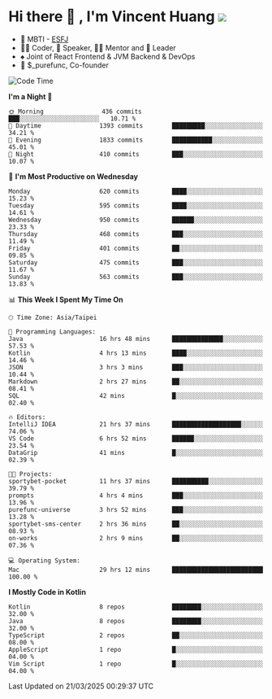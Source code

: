 # Hi there 👋 , I'm Vincent Huang ![](https://komarev.com/ghpvc/?username=Jian-Min-Huang)
- 👀 MBTI - [ESFJ](https://www.16personalities.com/esfj-personality)
- 👨‍💻 Coder, 🎤 Speaker, 👨‍🏫 Mentor and 🚀 Leader
- ♠️ Joint of React Frontend & JVM Backend & DevOps
- 💼 $_purefunc, Co-founder

<!--START_SECTION:waka-->
![Code Time](http://img.shields.io/badge/Code%20Time-5%2C003%20hrs%2040%20mins-blue)

**I'm a Night 🦉** 

```text
🌞 Morning                436 commits         ███░░░░░░░░░░░░░░░░░░░░░░   10.71 % 
🌆 Daytime                1393 commits        █████████░░░░░░░░░░░░░░░░   34.21 % 
🌃 Evening                1833 commits        ███████████░░░░░░░░░░░░░░   45.01 % 
🌙 Night                  410 commits         ███░░░░░░░░░░░░░░░░░░░░░░   10.07 % 
```
📅 **I'm Most Productive on Wednesday** 

```text
Monday                   620 commits         ████░░░░░░░░░░░░░░░░░░░░░   15.23 % 
Tuesday                  595 commits         ████░░░░░░░░░░░░░░░░░░░░░   14.61 % 
Wednesday                950 commits         ██████░░░░░░░░░░░░░░░░░░░   23.33 % 
Thursday                 468 commits         ███░░░░░░░░░░░░░░░░░░░░░░   11.49 % 
Friday                   401 commits         ██░░░░░░░░░░░░░░░░░░░░░░░   09.85 % 
Saturday                 475 commits         ███░░░░░░░░░░░░░░░░░░░░░░   11.67 % 
Sunday                   563 commits         ███░░░░░░░░░░░░░░░░░░░░░░   13.83 % 
```


📊 **This Week I Spent My Time On** 

```text
🕑︎ Time Zone: Asia/Taipei

💬 Programming Languages: 
Java                     16 hrs 48 mins      ██████████████░░░░░░░░░░░   57.53 % 
Kotlin                   4 hrs 13 mins       ████░░░░░░░░░░░░░░░░░░░░░   14.46 % 
JSON                     3 hrs 3 mins        ███░░░░░░░░░░░░░░░░░░░░░░   10.44 % 
Markdown                 2 hrs 27 mins       ██░░░░░░░░░░░░░░░░░░░░░░░   08.41 % 
SQL                      42 mins             █░░░░░░░░░░░░░░░░░░░░░░░░   02.40 % 

🔥 Editors: 
IntelliJ IDEA            21 hrs 37 mins      ███████████████████░░░░░░   74.06 % 
VS Code                  6 hrs 52 mins       ██████░░░░░░░░░░░░░░░░░░░   23.54 % 
DataGrip                 41 mins             █░░░░░░░░░░░░░░░░░░░░░░░░   02.39 % 

🐱‍💻 Projects: 
sportybet-pocket         11 hrs 37 mins      ██████████░░░░░░░░░░░░░░░   39.79 % 
prompts                  4 hrs 4 mins        ███░░░░░░░░░░░░░░░░░░░░░░   13.96 % 
purefunc-universe        3 hrs 52 mins       ███░░░░░░░░░░░░░░░░░░░░░░   13.28 % 
sportybet-sms-center     2 hrs 36 mins       ██░░░░░░░░░░░░░░░░░░░░░░░   08.93 % 
on-works                 2 hrs 9 mins        ██░░░░░░░░░░░░░░░░░░░░░░░   07.36 % 

💻 Operating System: 
Mac                      29 hrs 12 mins      █████████████████████████   100.00 % 
```

**I Mostly Code in Kotlin** 

```text
Kotlin                   8 repos             ████████░░░░░░░░░░░░░░░░░   32.00 % 
Java                     8 repos             ████████░░░░░░░░░░░░░░░░░   32.00 % 
TypeScript               2 repos             ██░░░░░░░░░░░░░░░░░░░░░░░   08.00 % 
AppleScript              1 repo              █░░░░░░░░░░░░░░░░░░░░░░░░   04.00 % 
Vim Script               1 repo              █░░░░░░░░░░░░░░░░░░░░░░░░   04.00 % 
```




 Last Updated on 21/03/2025 00:29:37 UTC
<!--END_SECTION:waka-->
